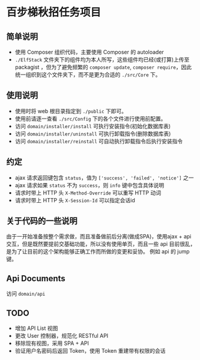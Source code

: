 # 百步梯秋招任务项目
## 简单说明
* 使用 Composer 组织代码，主要使用 Composer 的 autoloader
* `./ElfStack` 文件夹下的组件均为本人所写，这些组件均已经(或打算)上传至 packagist ，但为了避免频繁的 `composer update`, `composer require`，因此统一组织到这个文件夹下，而不是更为合适的 `./src/Core` 下。

## 使用说明
* 使用时将 web 根目录指定到 `./public` 下即可。
* 使用前请逐一查看 `./src/Config` 下的各个文件进行使用前配置。
* 访问 `domain/installer/install` 可执行安装指令(初始化数据库表)
* 访问 `domain/installer/uninstall` 可执行卸载指令(删除数据库表)
* 访问 `domain/installer/reinstall` 可自动执行卸载指令后执行安装指令

## 约定
* ajax 请求返回键包含 `status`，值为 `['success', 'failed', 'notice']` 之一
* ajax 请求如果 `status` 不为 `success`，则 `info` 键中包含具体说明
* 请求时带上 HTTP 头 `X-Method-Override` 可以重写 HTTP 动词
* 请求时带上 HTTP 头 `X-Session-Id` 可以指定会话id

## 关于代码的一些说明
 由于一开始准备按整个需求做，而且准备做前后分离(做成SPA)，使用ajax + api 交互，但是既然要提前交基础功能，所以没有使用单页，而且一些 api 目前很乱，是为了让目前的这个架构能够正确工作而所做的变更和妥协。 例如 api 的 jump 键。

## Api Documents
 访问 `domain/api`

## TODO
 * 增加 API List 视图
 * 更改 User 控制器，规范化 RESTful API
 * 移除现有视图，采用 SPA + API
 * 验证用户名密码后返回 Token，使用 Token 重建带有权限的会话
